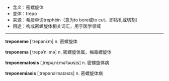 - <span class="definition">含义：密螺旋体</span>
- <span class="definition">变体：trepo</span>
- <span class="definition">来源：希腊单词trephēin（意为to bore或to cut，即钻孔或切割）</span>
- <span class="definition">用途：构成密螺旋体相关词汇，用于医学领域</span>

---

<span class="vocabulary">**treponeme**</span> [ˈtrepəniːm] n. 密螺旋体

<span class="vocabulary">**treponema**</span> [ˌtrepəˈniːmə] n. 密螺旋体属，梅毒螺旋体

<span class="vocabulary">**treponematosis**</span> [ˌtrepəˌniːməˈtəʊsɪs] n. 密螺旋体病

<span class="vocabulary">**treponemiasis**</span> [ˌtrepənəˈmaɪəsɪs] n. 密螺旋体病
